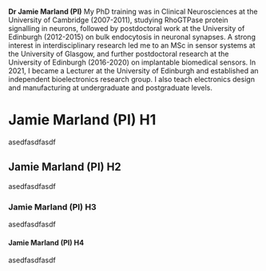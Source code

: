 **Dr Jamie Marland (PI)**
My PhD training was in Clinical Neurosciences at the University of Cambridge (2007-2011), studying RhoGTPase protein signalling in neurons, followed by postdoctoral work at the University of Edinburgh (2012-2015) on bulk endocytosis in neuronal synapses. A strong interest in interdisciplinary research led me to an MSc in sensor systems at the University of Glasgow, and further postdoctoral research at the University of Edinburgh (2016-2020) on implantable biomedical sensors. In 2021, I became a Lecturer at the University of Edinburgh and established an independent bioelectronics research group. I also teach electronics design and manufacturing at undergraduate and postgraduate levels.

# Jamie Marland (PI) H1
asedfasdfasdf

## Jamie Marland (PI) H2
asedfasdfasdf

### Jamie Marland (PI) H3
asedfasdfasdf

#### Jamie Marland (PI) H4
asedfasdfasdf
